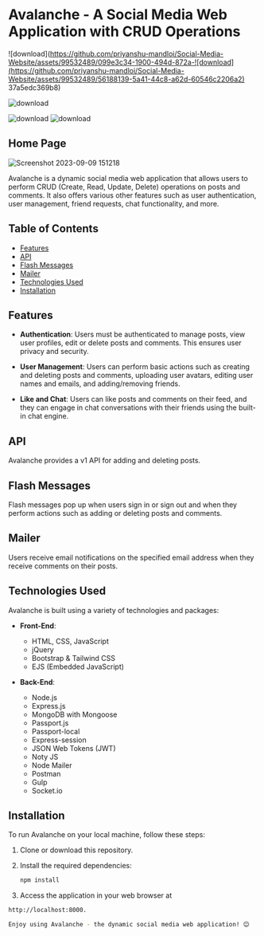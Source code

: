 # Avalanche - A Social Media Web Application with CRUD Operations

![download](https://github.com/priyanshu-mandloi/Social-Media-Website/assets/99532489/099e3c34-1900-494d-872a-![download](https://github.com/priyanshu-mandloi/Social-Media-Website/assets/99532489/56188139-5a41-44c8-a62d-60546c2206a2)
37a5edc369b8)

![download](https://github.com/priyanshu-mandloi/Social-Media-Website/assets/99532489/307a06ee-47a4-44dd-a592-3bac12158a58)

![download](https://github.com/priyanshu-mandloi/Social-Media-Website/assets/99532489/0a5d9e53-cb21-41a5-81d9-8811f9f48a93)
![download](https://github.com/priyanshu-mandloi/Social-Media-Website/assets/99532489/965c0d3e-1c93-48ca-8e6c-5e1a94c3906a)

## Home Page
![Screenshot 2023-09-09 151218](https://github.com/priyanshu-mandloi/Social-Media-Website/assets/99532489/d956d714-fe0a-4abe-b891-0eda4fcdc474)



Avalanche is a dynamic social media web application that allows users to perform CRUD (Create, Read, Update, Delete) operations on posts and comments. It also offers various other features such as user authentication, user management, friend requests, chat functionality, and more.

## Table of Contents

- [Features](#features)
- [API](#api)
- [Flash Messages](#flash-messages)
- [Mailer](#mailer)
- [Technologies Used](#technologies-used)
- [Installation](#installation)

## Features

- **Authentication**: Users must be authenticated to manage posts, view user profiles, edit or delete posts and comments. This ensures user privacy and security.

- **User Management**: Users can perform basic actions such as creating and deleting posts and comments, uploading user avatars, editing user names and emails, and adding/removing friends.

- **Like and Chat**: Users can like posts and comments on their feed, and they can engage in chat conversations with their friends using the built-in chat engine.

## API

Avalanche provides a v1 API for adding and deleting posts.

## Flash Messages

Flash messages pop up when users sign in or sign out and when they perform actions such as adding or deleting posts and comments.

## Mailer

Users receive email notifications on the specified email address when they receive comments on their posts.

## Technologies Used

Avalanche is built using a variety of technologies and packages:

- **Front-End**:
  - HTML, CSS, JavaScript
  - jQuery
  - Bootstrap & Tailwind CSS
  - EJS (Embedded JavaScript)

- **Back-End**:
  - Node.js
  - Express.js
  - MongoDB with Mongoose
  - Passport.js
  - Passport-local
  - Express-session
  - JSON Web Tokens (JWT)
  - Noty JS
  - Node Mailer
  - Postman
  - Gulp
  - Socket.io

## Installation

To run Avalanche on your local machine, follow these steps:

1. Clone or download this repository.

2. Install the required dependencies:

   ```bash
   npm install
3. Access the application in your web browser at
  ```bash
  http://localhost:8000.

Enjoy using Avalanche - the dynamic social media web application! 😊
